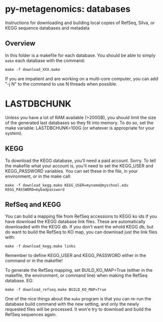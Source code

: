py-metagenomics: databases
==========================

Instructions for downloading and building local copies of RefSeq, Silva, or KEGG sequence databases and metadata

Overview
--------
In this folder is a makefile for each database. You should be able to simply `make` each database with the command:

    make -f download_XXX.make

If you are impatient and are working on a multi-core computer, you can add "-j N" to the command to use N threads when possible.

# LASTDBCHUNK #
Unless you have a lot of RAM available (>200GB), you should limit the size of the generated last databases so they fit into memory. To do so, set the make variable: LASTDBCHUNK=100G (or whatever is appropriate for your system).

KEGG
----
To download the KEGG database, you'll need a paid account. Sorry. To tell the makefile what your account is, you'll need to set the KEGG_USER and KEGG_PASSWORD variables. You can set these in the file, in your environment, or in the make call:

    make -f download_kegg.make KEGG_USER=myname@myschool.edu KEGG_PASSWORD=mybadpassword

RefSeq and KEGG
---------------
You can build a mapping file from RefSeq accessions to KEGG ko ids if you have download the KEGG database link files. These are automatically downloaded with the KEGG db. If you don't want the whold KEGG db, but do want to build the RefSeq to KO map, you can download just the link files with:

	make -f download_kegg.make links

Remember to define KEGG_USER and KEGG_PASSWORD either in the command or in the makefile!

To generate the RefSeq mapping, set BUILD_KO_MAP=True (either in the makefile, the environment, or command line) when making the RefSeq database. EG: 

	make -f download_refseq.make BUILD_KO_MAP=True

One of the nice things about the `make` program is that you can re-run the database build command with the new setting, and only the newly requested files will be processed. It won'e try to download and build the RefSeq sequences again.



